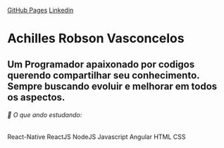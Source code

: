  [GitHub Pages](https://github.com/gasperpb)     [Linkedin](https://www.linkedin.com/in/achilles-robson-48360b152)


# Achilles Robson Vasconcelos




## Um Programador apaixonado por codigos querendo compartilhar seu conhecimento. Sempre buscando evoluir e melhorar em todos os aspectos.

###### 📓 O que ando estudando:
React-Native
ReactJS
NodeJS
Javascript
Angular
HTML
CSS

